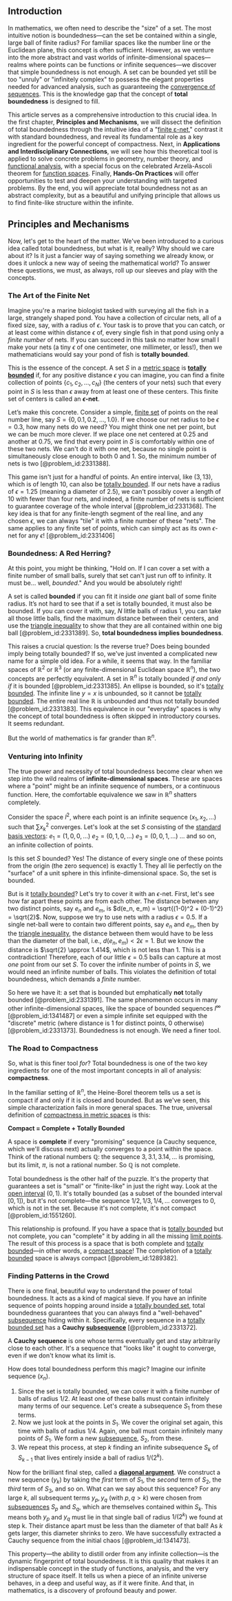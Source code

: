 ## Introduction
In mathematics, we often need to describe the "size" of a set. The most intuitive notion is boundedness—can the set be contained within a single, large ball of finite radius? For familiar spaces like the number line or the Euclidean plane, this concept is often sufficient. However, as we venture into the more abstract and vast worlds of infinite-dimensional spaces—realms where points can be functions or infinite sequences—we discover that simple boundedness is not enough. A set can be bounded yet still be too "unruly" or "infinitely complex" to possess the elegant properties needed for advanced analysis, such as guaranteeing the [convergence of sequences](@article_id:140154). This is the knowledge gap that the concept of **total boundedness** is designed to fill.

This article serves as a comprehensive introduction to this crucial idea. In the first chapter, **Principles and Mechanisms**, we will dissect the definition of total boundedness through the intuitive idea of a "[finite ε-net](@article_id:151466)," contrast it with standard boundedness, and reveal its fundamental role as a key ingredient for the powerful concept of compactness. Next, in **Applications and Interdisciplinary Connections**, we will see how this theoretical tool is applied to solve concrete problems in geometry, number theory, and [functional analysis](@article_id:145726), with a special focus on the celebrated Arzelà-Ascoli theorem for [function spaces](@article_id:142984). Finally, **Hands-On Practices** will offer opportunities to test and deepen your understanding with targeted problems. By the end, you will appreciate total boundedness not as an abstract complexity, but as a beautiful and unifying principle that allows us to find finite-like structure within the infinite.

## Principles and Mechanisms

Now, let's get to the heart of the matter. We've been introduced to a curious idea called total boundedness, but what is it, really? Why should we care about it? Is it just a fancier way of saying something we already know, or does it unlock a new way of seeing the mathematical world? To answer these questions, we must, as always, roll up our sleeves and play with the concepts.

### The Art of the Finite Net

Imagine you're a marine biologist tasked with surveying all the fish in a large, strangely shaped pond. You have a collection of circular nets, all of a fixed size, say, with a radius of $\epsilon$. Your task is to prove that you can catch, or at least come within distance $\epsilon$ of, every single fish in that pond using only a *finite number* of nets. If you can succeed in this task no matter how small I make your nets (a tiny $\epsilon$ of one centimeter, one millimeter, or less!), then we mathematicians would say your pond of fish is **totally bounded**.

This is the essence of the concept. A set $S$ in a [metric space](@article_id:145418) is **[totally bounded](@article_id:136230)** if, for any positive distance $\epsilon$ you can imagine, you can find a finite collection of points $\{c_1, c_2, \dots, c_N\}$ (the centers of your nets) such that every point in $S$ is less than $\epsilon$ away from at least one of these centers. This finite set of centers is called an **$\epsilon$-net**.

Let’s make this concrete. Consider a simple, [finite set](@article_id:151753) of points on the real number line, say $S = \{0, 0.1, 0.2, \dots, 1.0\}$. If we choose our net radius to be $\epsilon = 0.3$, how many nets do we need? You might think one net per point, but we can be much more clever. If we place one net centered at $0.25$ and another at $0.75$, we find that every point in $S$ is comfortably within one of these two nets. We can't do it with one net, because no single point is simultaneously close enough to both $0$ and $1$. So, the minimum number of nets is two [@problem_id:2331388].

This game isn't just for a handful of points. An entire interval, like $(3, 13)$, which is of length 10, can also be [totally bounded](@article_id:136230). If our nets have a radius of $\epsilon=1.25$ (meaning a diameter of $2.5$), we can't possibly cover a length of 10 with fewer than four nets, and indeed, a finite number of nets is sufficient to guarantee coverage of the whole interval [@problem_id:2331368]. The key idea is that for any finite-length segment of the real line, and any chosen $\epsilon$, we can always "tile" it with a finite number of these "nets". The same applies to any finite set of points, which can simply act as its own $\epsilon$-net for any $\epsilon$! [@problem_id:2331406]

### Boundedness: A Red Herring?

At this point, you might be thinking, "Hold on. If I can cover a set with a finite number of small balls, surely that set can't just run off to infinity. It must be... well, *bounded*." And you would be absolutely right!

A set is called **bounded** if you can fit it inside *one* giant ball of some finite radius. It’s not hard to see that if a set is totally bounded, it must also be bounded. If you can cover it with, say, $N$ little balls of radius 1, you can take all those little balls, find the maximum distance between their centers, and use the [triangle inequality](@article_id:143256) to show that they are all contained within one big ball [@problem_id:2331389]. So, **total boundedness implies boundedness**.

This raises a crucial question: Is the reverse true? Does being bounded imply being totally bounded? If so, we've just invented a complicated new name for a simple old idea. For a while, it seems that way. In the familiar spaces of $\mathbb{R}^2$ or $\mathbb{R}^3$ (or any finite-dimensional Euclidean space $\mathbb{R}^n$), the two concepts are perfectly equivalent. A set in $\mathbb{R}^n$ is totally bounded *if and only if* it is bounded [@problem_id:2331385]. An ellipse is bounded, so it's [totally bounded](@article_id:136230). The infinite line $y=x$ is unbounded, so it cannot be [totally bounded](@article_id:136230). The entire real line $\mathbb{R}$ is unbounded and thus not totally bounded [@problem_id:2331383]. This equivalence in our "everyday" spaces is why the concept of total boundedness is often skipped in introductory courses. It seems redundant.

But the world of mathematics is far grander than $\mathbb{R}^n$.

### Venturing into Infinity

The true power and necessity of total boundedness become clear when we step into the wild realms of **infinite-dimensional spaces**. These are spaces where a "point" might be an infinite sequence of numbers, or a continuous function. Here, the comfortable equivalence we saw in $\mathbb{R}^n$ shatters completely.

Consider the space $l^2$, where each point is an infinite sequence $(x_1, x_2, \dots)$ such that $\sum x_k^2$ converges. Let's look at the set $S$ consisting of the [standard basis vectors](@article_id:151923):
$e_1 = (1, 0, 0, \dots)$
$e_2 = (0, 1, 0, \dots)$
$e_3 = (0, 0, 1, \dots)$
... and so on, an infinite collection of points.

Is this set $S$ bounded? Yes! The distance of every single one of these points from the origin (the zero sequence) is exactly 1. They all lie perfectly on the "surface" of a unit sphere in this infinite-dimensional space. So, the set is bounded.

But is it [totally bounded](@article_id:136230)? Let's try to cover it with an $\epsilon$-net. First, let's see how far apart these points are from each other. The distance between any two distinct points, say $e_n$ and $e_m$, is $d(e_n, e_m) = \sqrt{(1-0)^2 + (0-1)^2} = \sqrt{2}$. Now, suppose we try to use nets with a radius $\epsilon = 0.5$. If a single net-ball were to contain two different points, say $e_n$ and $e_m$, then by the [triangle inequality](@article_id:143256), the distance between them would have to be less than the diameter of the ball, i.e., $d(e_n, e_m) < 2\epsilon = 1$. But we know the distance is $\sqrt{2} \approx 1.414$, which is not less than 1. This is a contradiction! Therefore, each of our little $\epsilon=0.5$ balls can capture at most *one* point from our set $S$. To cover the infinite number of points in $S$, we would need an infinite number of balls. This violates the definition of total boundedness, which demands a *finite* number.

So here we have it: a set that is bounded but emphatically **not** totally bounded [@problem_id:2331391]. The same phenomenon occurs in many other infinite-dimensional spaces, like the space of bounded sequences $l^\infty$ [@problem_id:1341487] or even a simple infinite set equipped with the "discrete" metric (where distance is 1 for distinct points, 0 otherwise) [@problem_id:2331373]. Boundedness is not enough. We need a finer tool.

### The Road to Compactness

So, what is this finer tool *for*? Total boundedness is one of the two key ingredients for one of the most important concepts in all of analysis: **compactness**.

In the familiar setting of $\mathbb{R}^n$, the Heine-Borel theorem tells us a set is compact if and only if it is closed and bounded. But as we've seen, this simple characterization fails in more general spaces. The true, universal definition of [compactness in metric spaces](@article_id:138852) is this:

**Compact = Complete + Totally Bounded**

A space is **complete** if every "promising" sequence (a Cauchy sequence, which we'll discuss next) actually converges to a point within the space. Think of the rational numbers $\mathbb{Q}$: the sequence $3, 3.1, 3.14, \dots$ is promising, but its limit, $\pi$, is not a rational number. So $\mathbb{Q}$ is not complete.

Total boundedness is the other half of the puzzle. It's the property that guarantees a set is "small" or "finite-like" in just the right way. Look at the [open interval](@article_id:143535) $(0, 1)$. It's totally bounded (as a subset of the bounded interval $[0,1]$), but it's not complete—the sequence $1/2, 1/3, 1/4, \dots$ converges to $0$, which is not in the set. Because it's not complete, it's not compact [@problem_id:1551260].

This relationship is profound. If you have a space that is [totally bounded](@article_id:136230) but not complete, you can "complete" it by adding in all the missing [limit points](@article_id:140414). The result of this process is a space that is both complete and [totally bounded](@article_id:136230)—in other words, a [compact space](@article_id:149306)! The completion of a [totally bounded](@article_id:136230) space is always compact [@problem_id:1289382].

### Finding Patterns in the Crowd

There is one final, beautiful way to understand the power of total boundedness. It acts as a kind of magical sieve. If you have an infinite sequence of points hopping around inside a [totally bounded set](@article_id:157387), total boundedness guarantees that you can always find a "well-behaved" [subsequence](@article_id:139896) hiding within it. Specifically, every sequence in a [totally bounded set](@article_id:157387) has a **Cauchy [subsequence](@article_id:139896)** [@problem_id:2331372].

A **Cauchy sequence** is one whose terms eventually get and stay arbitrarily close to each other. It's a sequence that "looks like" it ought to converge, even if we don't know what its limit is.

How does total boundedness perform this magic? Imagine our infinite sequence $(x_n)$.
1.  Since the set is totally bounded, we can cover it with a finite number of balls of radius $1/2$. At least one of these balls must contain infinitely many terms of our sequence. Let's create a subsequence $S_1$ from these terms.
2.  Now we just look at the points in $S_1$. We cover the original set again, this time with balls of radius $1/4$. Again, one ball must contain infinitely many points of $S_1$. We form a new [subsequence](@article_id:139896), $S_2$, from these.
3.  We repeat this process, at step $k$ finding an infinite subsequence $S_k$ of $S_{k-1}$ that lives entirely inside a ball of radius $1/(2^k)$.

Now for the brilliant final step, called a **[diagonal argument](@article_id:202204)**. We construct a new sequence $(y_k)$ by taking the *first* term of $S_1$, the *second* term of $S_2$, the *third* term of $S_3$, and so on. What can we say about this sequence? For any large $k,$ all subsequent terms $y_p, y_q$ (with $p, q > k$) were chosen from [subsequences](@article_id:147208) $S_p$ and $S_q$, which are themselves contained within $S_k$. This means both $y_p$ and $y_q$ must lie in that single ball of radius $1/(2^k)$ we found at step k. Their distance apart must be less than the diameter of that ball! As $k$ gets larger, this diameter shrinks to zero. We have successfully extracted a Cauchy sequence from the initial chaos [@problem_id:1341473].

This property—the ability to distill order from any infinite collection—is the dynamic fingerprint of total boundedness. It is this quality that makes it an indispensable concept in the study of functions, analysis, and the very structure of space itself. It tells us when a piece of an infinite universe behaves, in a deep and useful way, as if it were finite. And that, in mathematics, is a discovery of profound beauty and power.